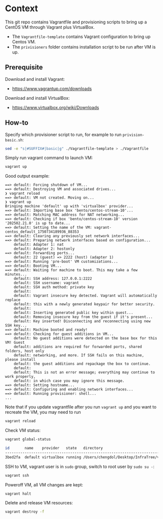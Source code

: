 # Context
This git repo contains Vagrantfile and provisioning scripts to bring up a CentOS
VM through Vagrant plus VirtualBox.

- The `Vagrantfile-template` contains Vagrant configuration to bring up Centos VM.
- The `privisioners` folder contains installation script to be run after VM is up.

## Prerequisite
Download and install Vagrant:
- https://www.vagrantup.com/downloads

Download and install VirtualBox:
- https://www.virtualbox.org/wiki/Downloads

## How-to
Specify which provisioner script to run, for example to run `privision-basic.sh`:
```bash
sed -e "s|#SUFFIX#|basic|g" ./Vagrantfile-template > ./Vagrantfile
```
Simply run vagrant command to launch VM:
```bash
vagrant up
```
Good output example:
```
==> default: Forcing shutdown of VM...
==> default: Destroying VM and associated drives...
❯ vagrant reload
==> default: VM not created. Moving on...
❯ vagrant up
Bringing machine 'default' up with 'virtualbox' provider...
==> default: Importing base box 'bento/centos-stream-10'...
==> default: Matching MAC address for NAT networking...
==> default: Checking if box 'bento/centos-stream-10' version '202502.21.0' is up to date...
==> default: Setting the name of the VM: vagrant-centos_default_1750734189936_88353
==> default: Clearing any previously set network interfaces...
==> default: Preparing network interfaces based on configuration...
    default: Adapter 1: nat
    default: Adapter 2: hostonly
==> default: Forwarding ports...
    default: 22 (guest) => 2222 (host) (adapter 1)
==> default: Running 'pre-boot' VM customizations...
==> default: Booting VM...
==> default: Waiting for machine to boot. This may take a few minutes...
    default: SSH address: 127.0.0.1:2222
    default: SSH username: vagrant
    default: SSH auth method: private key
    default:
    default: Vagrant insecure key detected. Vagrant will automatically replace
    default: this with a newly generated keypair for better security.
    default:
    default: Inserting generated public key within guest...
    default: Removing insecure key from the guest if it's present...
    default: Key inserted! Disconnecting and reconnecting using new SSH key...
==> default: Machine booted and ready!
==> default: Checking for guest additions in VM...
    default: No guest additions were detected on the base box for this VM! Guest
    default: additions are required for forwarded ports, shared folders, host only
    default: networking, and more. If SSH fails on this machine, please install
    default: the guest additions and repackage the box to continue.
    default:
    default: This is not an error message; everything may continue to work properly,
    default: in which case you may ignore this message.
==> default: Setting hostname...
==> default: Configuring and enabling network interfaces...
==> default: Running provisioner: shell...
...
```

Note that if you update vagrantfile after you run `vagrant up` and you want to
recreate the VM, you may need to run
```bash
vagrant reload
```

Check VM status:
```bash
vagrant global-status

id       name    provider   state   directory
-------------------------------------------------------------------------------------
3bed2fa  default virtualbox running /Users/chengdol/Desktop/InfraTree/vagrant-centos
```

SSH to VM, vagrant user is in `sudo` group, switch to root user by `sudo su -`:
```bash
vagrant ssh
```

Poweroff VM, all VM changes are kept:
```bash
vagrant halt
```

Delete and release VM resources:
```bash
vagrant destroy -f
```
